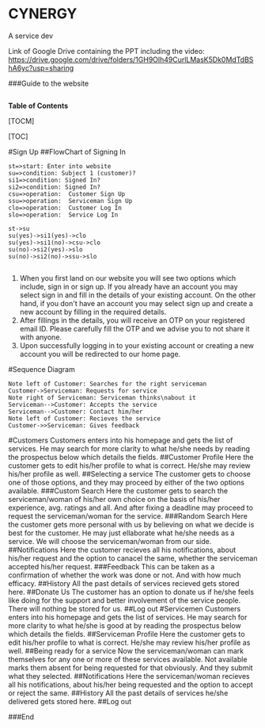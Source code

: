 # CYNERGY
A service dev

Link of Google Drive containing the PPT including the video:
https://drive.google.com/drive/folders/1GH9Olh49CurlLMasK5Dk0MdTdBShA6yc?usp=sharing

###Guide to the website

![]()



**Table of Contents**

[TOCM]

[TOC]

#Sign Up
##FlowChart of Signing In

```flow
st=>start: Enter into website
su=>condition: Subject 1 (customer)?
si1=>condition: Signed In? 
si2=>condition: Signed In? 
csu=>operation:  Customer Sign Up 
ssu=>operation:  Serviceman Sign Up
clo=>operation:  Customer Log In 
slo=>operation:  Service Log In 

st->su
su(yes)->si1(yes)->clo
su(yes)->si1(no)->csu->clo
su(no)->si2(yes)->slo
su(no)->si2(no)->ssu->slo


```
                    

1.	When you first land on our website you will see two options which include, sign in or sign up. If you already have an account you may select sign in and fill in the details of your existing account. On the other hand, if you don't have an account you may select sign up and create a new account by filling in the required details.
2.	After fillings in the details, you will receive an OTP on your registered email ID. Please carefully fill the OTP and we advise you to not share it with anyone.
3.	Upon successfully logging in to your existing account or creating a new account you will be redirected to our home page.

#Sequence Diagram
                    
```seq
Note left of Customer: Searches for the right serviceman 
Customer->Serviceman: Requests for service 
Note right of Serviceman: Serviceman thinks\nabout it 
Serviceman-->Customer: Accepts the service 
Serviceman-->Customer: Contact him/her
Note left of Customer: Recieves the service
Customer->>Serviceman: Gives feedback
```



#Customers
Customers enters into his homepage and gets the list of services.
He may search for more clarity to what he/she needs by reading the prospectus below which details the fields.
  ##Customer Profile
  Here the customer gets to edit his/her profile to what is correct. He/she may review his/her profile as well. 
  ##Selecting a service
  The customer gets to choose one of those options, and they may proceed by either of the two options available.
  ###Custom Search
  Here the customer gets to search the serviceman/woman of his/her own choice on the basis of his/her experience, avg. ratings and all. And after fixing a deadline may proceed to request the serviceman/woman for the service.
  ###Random Search
  Here the customer gets more personal with us by believing on what we decide is best for the customer. He may just ellaborate what he/she needs as a service. We will choose the serviceman/woman from our side.
  ##Notifications
  Here the customer recieves all his notifications, about his/her request and the option to canacel the same, whether the serviceman accepted his/her request.
  ###Feedback
  This can be taken as a confirmation of whether the work was done or not. And with how much efficacy.
  ##History
  All the past details of services recieved gets stored here.
  ##Donate Us
  The customer has an option to donate us if he/she feels like doing for the support and better involvement of the service people. There will nothing be stored for us.
  ##Log out
 #Servicemen
 Customers enters into his homepage and gets the list of services.
He may search for more clarity to what he/she is good at by reading the prospectus below which details the fields.
  ##Serviceman Profile
    Here the customer gets to edit his/her profile to what is correct. He/she may review his/her profile as well. 
  ##Being ready for a service
  Now the serviceman/woman can mark themselves for any one or more of these services available. Not available marks them absent for being requested for that obviously.
  And they submit what they selected.
  ##Notifications
   Here the serviceman/woman recieves all his notifications, about his/her being requested and the option to accept or reject the same.
  ##History
  All the past details of services he/she delivered gets stored here.
  ##Log out

                


###End
   
